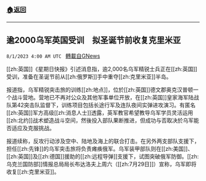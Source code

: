 ###  [:house:返回](README.md)
---


## 逾2000乌军英国受训　拟圣诞节前收复克里米亚
`8/1/2023 4:00 AM UTC ` [轉載自GNews](https://gnews.org/articles/1507654)

[[zh:英国]]《星期日快报》引述消息指，逾2,000名乌军精锐士兵正在[[zh:英国]]受训，准备在圣诞节前从[[zh:俄罗斯]]手中重夺[[zh:克里米亚]]半岛。

报道指，乌军精锐突击旅的训练[[zh:地点]]，位於[[zh:英国]]德文郡奥克汉普顿一个战斗营地。营地已不再对公众及其他军事单位开放，在[[zh:英国]]皇家海军陆战队第42突击队监督下，训练项目包括长途行军及连队夜间实弹进攻演习。有匿名[[zh:英国]]军方高级[[zh:消息人士]]透露，英军教官希望教导乌军学员灵活运用[[zh:北约]]战术塑造战斗空间，然後投入部队果断推进，但成功与否取决於乌军能否适应及克服挑战。

报道续称，反攻行动涉及空中、陆地及海上的联合打击。在另外两支部队支援下，担任[[zh:先锋]]的乌军突击旅将负责瘫痪俄军。乌军装甲部队则在[[zh:美国]]、[[zh:英国]]及[[zh:德国]]援助的[[zh:远程导弹]]支援下，试图突破俄军防御。[[zh:乌克兰国防部]]情报总局局长布达洛夫上周六（[[zh:7月29日]]）宣称，乌军即将收复[[zh:克里米亚]]。
